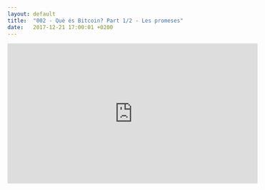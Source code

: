 ```yaml
---
layout: default
title:  "002 - Què és Bitcoin? Part 1/2 - Les promeses"
date:   2017-12-21 17:00:01 +0200
---
```


<iframe width="560" height="315" src="https://www.youtube.com/watch?v=xjf0ZIK_hrM" frameborder="0" allowfullscreen></iframe>